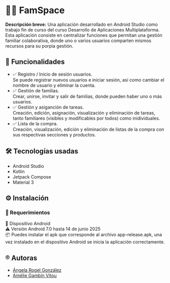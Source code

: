 # 📱🏡 FamSpace
**Descripción breve:**
Una aplicación desarrollado en Android Studio como trabajo fin de curso del curso Desarrollo de Aplicaciones Multiplataforma. Esta aplicación consiste en centralizar funciones que permitan una gestión familiar colaborativa, donde uno o varios usuarios comparten mismos recursos para su porpia gestión.

## 🚀 Funcionalidades 
- ✅ Registro / Inicio de sesión usuarios.<br/>
  Se puede registrar nuevos usuarios e iniciar sesión, así como cambiar el nombre de usuario y eliminar la cuenta.<br/>
- ✅ Gestión de familias.<br/>
  Crear, unirse, invitar y salir de familias, donde pueden haber uno o más usuarios. <br/>
- ✅ Gestión y asiganción de tareas.<br/>
  Creación, edición, asignación, visualización y eliminación de tareas, tanto familiares (visibles y modificables por todos) como inidividuales.<br/>
- ✅ Lista de la compra.<br/>
  Creación, visualización, edición y eliminación de listas de la compra con sus respectivas secciones y productos.
  
## 🛠️ Tecnologías usadas
- Android Studio
- Kotlin
- Jetpack Compose
- Material 3
  
## ⚙️ Instalación
### 🔧 Requerimientos
📱 Dispositivo Android<br/>
:warning: Versión Android 7.0 hasta 14 de junio 2025<br/>
:package: Puedes instalar el apk que corresponde al archivo app-release.apk, una vez instalado en el dispositivo Android se inicia la aplicación correctamente.


## :registered: Autoras
- [Ángela Rogel González](https://github.com/angelaR0527) 
- [Amélie Gambín Vitou](https://github.com/ameliegv) 
